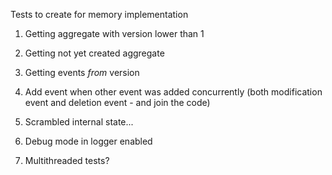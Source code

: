 Tests to create for memory implementation

1. Getting aggregate with version lower than 1
2. Getting not yet created aggregate
3. Getting events _from_ version
4. Add event when other event was added concurrently (both modification event and deletion event - and join the code)

5. Scrambled internal state...
6. Debug mode in logger enabled

7. Multithreaded tests?